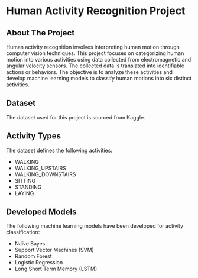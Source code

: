 # Human Activity Recognition Project

## About The Project

Human activity recognition involves interpreting human motion through computer vision techniques. This project focuses on categorizing human motion into various activities using data collected from electromagnetic and angular velocity sensors. The collected data is translated into identifiable actions or behaviors. The objective is to analyze these activities and develop machine learning models to classify human motions into six distinct activities.

## Dataset

The dataset used for this project is sourced from Kaggle.

## Activity Types

The dataset defines the following activities:

- WALKING
- WALKING_UPSTAIRS
- WALKING_DOWNSTAIRS
- SITTING
- STANDING
- LAYING

## Developed Models

The following machine learning models have been developed for activity classification:

- Naïve Bayes
- Support Vector Machines (SVM)
- Random Forest
- Logistic Regression
- Long Short Term Memory (LSTM)
